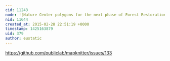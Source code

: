 ```yaml
---
cid: 11243
node: ![Nature Center polygons for the next phase of Forest Restoration](../notes/eustatic/02-28-2015/nature-center-polygons-for-the-next-phase-of-forest-restoration)
nid: 11644
created_at: 2015-02-28 22:51:19 +0000
timestamp: 1425163879
uid: 379
author: eustatic
---
```


https://github.com/publiclab/mapknitter/issues/133